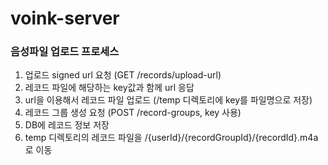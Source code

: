 # voink-server

### 음성파일 업로드 프로세스

1. 업로드 signed url 요청 (GET /records/upload-url)
2. 레코드 파일에 해당하는 key값과 함께 url 응답
3. url을 이용해서 레코드 파일 업로드 (/temp 디렉토리에 key를 파일명으로 저장)
4. 레코드 그룹 생성 요청 (POST /record-groups, key 사용)
5. DB에 레코드 정보 저장
6. temp 디렉토리의 레코드 파일을 /{userId}/{recordGroupId}/{recordId}.m4a로 이동